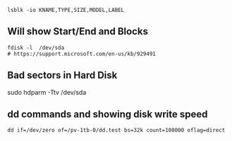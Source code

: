 ```
lsblk -io KNAME,TYPE,SIZE,MODEL,LABEL
```

## Will show Start/End and Blocks
```
fdisk -l  /dev/sda   
# https://support.microsoft.com/en-us/kb/929491
```

## Bad sectors in Hard Disk
sudo hdparm -Ttv /dev/sda


## dd commands and showing disk write speed
```
dd if=/dev/zero of=/pv-1tb-0/dd.test bs=32k count=100000 oflag=direct
```
